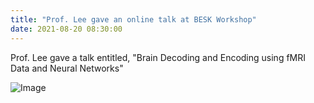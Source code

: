 ```yaml
---
title: "Prof. Lee gave an online talk at BESK Workshop"
date: 2021-08-20 08:30:00
---
```


Prof. Lee gave a talk entitled, "Brain Decoding and Encoding using fMRI Data and Neural Networks"

![Image](//bspl.korea.ac.kr/Board/Lab_News/2021_08_20_ProfLeeJH_BESK_Talk.png) 
